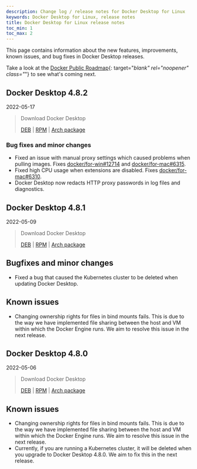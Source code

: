 ```yaml
---
description: Change log / release notes for Docker Desktop for Linux
keywords: Docker Desktop for Linux, release notes
title: Docker Desktop for Linux release notes
toc_min: 1
toc_max: 2
---
```


This page contains information about the new features, improvements, known issues, and bug fixes in Docker Desktop releases.

Take a look at the [Docker Public Roadmap](https://github.com/docker/roadmap/projects/1){: target="_blank" rel="noopener" class="_"} to see what's coming next.

## Docker Desktop 4.8.2
2022-05-17

> Download Docker Desktop
>
> [DEB](https://desktop.docker.com/linux/main/amd64/docker-desktop-4.8.2-amd64.deb?utm_source=docker&utm_medium=webreferral&utm_campaign=docs-driven-download-linux-amd64) |
> [RPM](https://desktop.docker.com/linux/main/amd64/docker-desktop-4.8.2-x86_64.rpm?utm_source=docker&utm_medium=webreferral&utm_campaign=docs-driven-download-linux-amd64) |
> [Arch package](https://desktop.docker.com/linux/main/amd64/docker-desktop-4.8.2-x86_64.pkg.tar.zst?utm_source=docker&utm_medium=webreferral&utm_campaign=docs-driven-download-linux-amd64)

### Bug fixes and minor changes

- Fixed an issue with manual proxy settings which caused problems when pulling images. Fixes [docker/for-win#12714](https://github.com/docker/for-win/issues/12714) and [docker/for-mac#6315](https://github.com/docker/for-mac/issues/6315).
- Fixed high CPU usage when extensions are disabled. Fixes [docker/for-mac#6310](https://github.com/docker/for-mac/issues/6310).
- Docker Desktop now redacts HTTP proxy passwords in log files and diagnostics.

## Docker Desktop 4.8.1
2022-05-09

> Download Docker Desktop
>
> [DEB](https://desktop-stage.docker.com/linux/main/amd64/78998/docker-desktop-4.8.1-amd64.deb) |
> [RPM](https://desktop-stage.docker.com/linux/main/amd64/78998/docker-desktop-4.8.1-x86_64.rpm) |
> [Arch package](https://desktop-stage.docker.com/linux/main/amd64/78998/docker-desktop-4.8.1-x86_64.pkg.tar.zst)

## Bugfixes and minor changes

- Fixed a bug that caused the Kubernetes cluster to be deleted when updating Docker Desktop.

## Known issues

- Changing ownership rights for files in bind mounts fails. This is due to the way we have implemented file sharing between the host and VM within which the Docker Engine runs. We aim to resolve this issue in the next release.

## Docker Desktop 4.8.0
2022-05-06

> Download Docker Desktop
>
> [DEB](https://desktop.docker.com/linux/main/amd64/docker-desktop-4.8.0-amd64.deb?utm_source=docker&utm_medium=webreferral&utm_campaign=docs-driven-download-linux-amd64) |
> [RPM](https://desktop.docker.com/linux/main/amd64/docker-desktop-4.8.0-x86_64.rpm?utm_source=docker&utm_medium=webreferral&utm_campaign=docs-driven-download-linux-amd64) |
> [Arch package](https://desktop.docker.com/linux/main/amd64/docker-desktop-4.8.0-x86_64.pkg.tar.zst?utm_source=docker&utm_medium=webreferral&utm_campaign=docs-driven-download-linux-amd64)

## Known issues

- Changing ownership rights for files in bind mounts fails. This is due to the way we have implemented file sharing between the host and VM within which the Docker Engine runs. We aim to resolve this issue in the next release.
- Currently, if you are running a Kubernetes cluster, it will be deleted when you upgrade to Docker Desktop 4.8.0. We aim to fix this in the next release.
